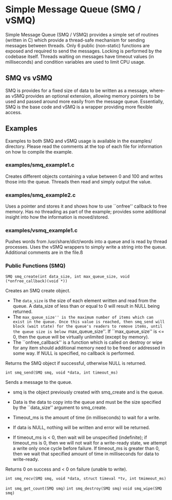 # Simple Message Queue (SMQ / vSMQ)

Simple Message Queue (SMQ / VSMQ) provides a simple set of routines 
(written in C) which provide a thread-safe mechanism for sending 
messages between threads. Only 6 public (non-static) functions are
exposed and required to send the messages. Locking is performed
by the codebase itself. Threads waiting on messages have timeout
values (in milliseconds) and condition variables are used to limit
CPU usage.

## SMQ vs vSMQ

SMQ is provides for a fixed size of data to be written as a message,
where-as vSMQ provides an optional extension, allowing memory 
pointers to be used and passed around more easily from the message 
queue. Essentially, SMQ is the base code and vSMQ is a wrapper
providing more flexible access. 

## Examples

Examples to both SMQ and vSMQ usage is available in the examples/
directory. Please read the comments at the top of each file for
information on how to compile the example.

### examples/smq_example1.c

Creates different objects containing a value between 0 and 100 and
writes those into the queue. Threads then read and simply output
the value. 

### examples/smq_example2.c

Uses a pointer and stores it and shows how to use ``onfree'' callback
to free memory. Has no threading as part of the example; provides
some additional insight into how the information is moved/stored.

### examples/vsmq_example1.c

Pushes words from /usr/share/dict/words into a queue and is read
by thread processes. Uses the vSMQ wrappers to simply write a string
into the queue. Additional comments are in the file.ß

### Public Functions (SMQ)

`SMQ smq_create(int data_size, int max_queue_size, void (*onfree_callback)(void *))`

Creates an SMQ create object. 

* The ``data_size`` is the size of each element written and read from the queue. A
data_size of less than or equal to 0 will result in NULL being returned.
* The ``max_queue_size'' is the maximum number of items which can exist in the queue.
Once this value is reached, then smq_send will block (wait state) for the queue's
readers to remove items, until the queue size is below ``max_queue_size''. 
If ``max_queue_size'' is <= 0, then the queue will be virtually unlimited (except
by memory).
* The ``onfree_callback'' is a function which is called on destroy or wipe for any 
item should additional memory need to be freed or addressed in some way. If NULL
is specified, no callback is performed.

Returns the SMQ object if successful, otherwise NULL is returned.


`int smq_send(SMQ smq, void *data, int timeout_ms)`

Sends a message to the queue. 
* smq is the object previously created with smq_create and is the queue. 
* Data is the data to copy into the queue and must be the size
specified by the ``data_size'' argument to smq_create. 
* Timeout_ms is the amount of time (in milliseconds) to wait for a write. 

* If data is NULL, nothing will be written and error will be returned.
* If timeout_ms is < 0, then wait will be unspecified (indefinite); if 
timeout_ms is 0, then we will not wait for a write-ready state, we attempt
a write only once cycle before failure. If timeout_ms is greater than 0, then
we wait that specified amount of time in milliseconds for data to write-ready.

Returns 0 on success and < 0 on failure (unable to write).

`int smq_recv(SMQ smq, void *data, struct timeval *tv, int tmimeout_ms)`

`int smq_get_count(SMQ smq)`
`int smq_destroy(SMQ smq)`
`void smq_wipe(SMQ smq)`

